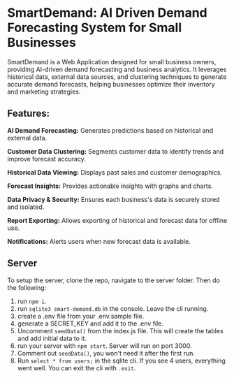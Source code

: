 # SmartDemand: AI Driven Demand Forecasting System for Small Businesses

SmartDemand is a Web Application designed for small business owners, providing AI-driven demand forecasting and business analytics. It leverages historical data, external data sources, and clustering techniques to generate accurate demand forecasts, helping businesses optimize their inventory and marketing strategies.

## Features:

**AI Demand Forecasting:** Generates predictions based on historical and external data.

**Customer Data Clustering:** Segments customer data to identify trends and improve forecast accuracy.

**Historical Data Viewing:** Displays past sales and customer demographics.

**Forecast Insights:** Provides actionable insights with graphs and charts.

**Data Privacy & Security:** Ensures each business's data is securely stored and isolated.

**Report Exporting:** Allows exporting of historical and forecast data for offline use.

**Notifications:** Alerts users when new forecast data is available.

## Server

To setup the server, clone the repo, navigate to the server folder. Then do the following:

1. run `npm i`.
2. run `sqlite3 smart-demand.db` in the console. Leave the cli running.
3. create a .env file from your .env.sample file.
4. generate a SECRET_KEY and add it to the .env file.
5. Uncomment `seedData()` from the index.js file. This will create the tables and add initial data to it.
6. run your server with `npm start`. Server will run on port 3000.
7. Comment out `seedData()`, you won't need it after the first run.
8. Run `select * from users;` in the sqlite cli. If you see 4 users, everything went well. You can exit the cli with `.exit`.
